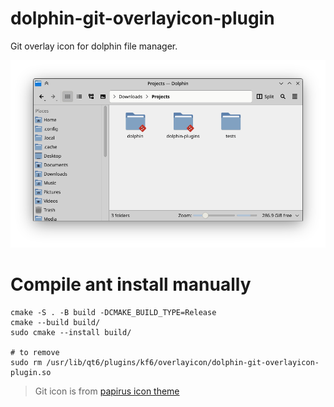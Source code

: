 # dolphin-git-overlayicon-plugin

Git overlay icon for dolphin file manager.

![screenshot](./resources/screenshot.png)


# Compile ant install manually

```
cmake -S . -B build -DCMAKE_BUILD_TYPE=Release
cmake --build build/
sudo cmake --install build/

# to remove
sudo rm /usr/lib/qt6/plugins/kf6/overlayicon/dolphin-git-overlayicon-plugin.so
```

> Git icon is from [papirus icon theme](https://github.com/PapirusDevelopmentTeam/papirus-icon-theme)
